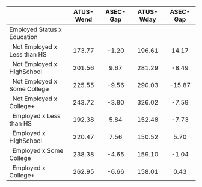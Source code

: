 
|                      |    ATUS-Wend |     ASEC-Gap |    ATUS-Wday |     ASEC-Gap |
| -------------------- | :----------: | :----------: | :----------: | :----------: |
| Employed Status x Education |              |              |              |              |
| &nbsp;&nbsp;Not Employed x Less than HS |       173.77 |        -1.20 |       196.61 |        14.17 |
| &nbsp;&nbsp;Not Employed x HighSchool |       201.56 |         9.67 |       281.29 |        -8.49 |
| &nbsp;&nbsp;Not Employed x Some College |       225.55 |        -9.56 |       290.03 |       -15.87 |
| &nbsp;&nbsp;Not Employed x College+ |       243.72 |        -3.80 |       326.02 |        -7.59 |
| &nbsp;&nbsp;Employed x Less than HS |       192.38 |         5.84 |       152.48 |        -7.73 |
| &nbsp;&nbsp;Employed x HighSchool |       220.47 |         7.56 |       150.52 |         5.70 |
| &nbsp;&nbsp;Employed x Some College |       238.38 |        -4.65 |       159.10 |        -1.04 |
| &nbsp;&nbsp;Employed x College+ |       262.95 |        -6.66 |       158.01 |         0.43 |

